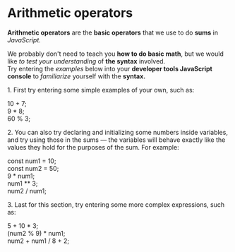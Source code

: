# Arithmetic operators

**Arithmetic operators** are the **basic operators** that we use to do **sums** in <em>JavaScript.</em>

We probably don't need to teach you **how to do basic math**, but we would like <em>to test your understanding</em> of **the syntax** involved.<br>
Try entering the <em>examples</em> below into your **developer tools JavaScript console** to <em>familiarize</em> yourself with the **syntax.**

<p>1. First try entering some simple examples of your own, such as:
<p>10 + 7;<br>
9 * 8;<br>
60 % 3;

<p>2. You can also try declaring and initializing some numbers inside variables, and try using those in the sums — the variables will behave exactly like the values they hold for the purposes of the sum. For example:

<p>const num1 = 10;<br>
const num2 = 50;<br>
9 * num1;<br>
num1 ** 3;<br>
num2 / num1;</p>

<p>3. Last for this section, try entering some more complex expressions, such as:

<p>5 + 10 * 3;<br>
(num2 % 9) * num1;<br>
num2 + num1 / 8 + 2;</p>
